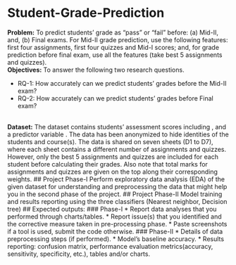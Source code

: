 # Student-Grade-Prediction
<b>Problem:</b> To predict students’ grade as “pass” or “fail” before: (a) Mid-II, and, (b) Final exams. 
For Mid-II grade prediction, use the following features: first four assignments, first four quizzes 
and Mid-I scores; and, for grade prediction before final exam, use all the features (take best 5 
assignments and quizzes).<br>
<b>Objectives:</b> To answer the following two research questions.
* RQ-1: How accurately can we predict students’ grades before the Mid-II exam?
* RQ-2: How accurately can we predict students’ grades before Final exam?
<br>
<b>Dataset:</b> The dataset contains students’ assessment scores including <Assignments, Quizzes, Mid-I, Mid-II>, and a predictor variable <Grade>. The data has been anonymized to hide identities of 
the students and course(s). The data is shared on seven sheets (D1 to D7), where each sheet 
contains a different number of assignments and quizzes. However, only the best 5 assignments and 
quizzes are included for each student before calculating their grades. Also note that total marks for 
assignments and quizzes are given on the top along their corresponding weights.
## Project Phase-I
Perform exploratory data analysis (EDA) of the given dataset for 
understanding and preprocessing the data that might help you in the second 
phase of the project.
## Project Phase-II
Model training and results reporting using the three classifiers (Nearest
neighbor, Decision tree)
## Expected outputs:
### Phase-I
* Report data analyses that you performed through charts/tables.
* Report issue(s) that you identified and the corrective measure taken in pre-processing phase.
* Paste screenshots if a tool is used, submit the code otherwise.
### Phase-II
* Details of data preprocessing steps (if performed).
* Model’s baseline accuracy.
* Results reporting: confusion matrix, performance evaluation metrics(accuracy, 
sensitivity, specificity, etc.), tables and/or charts.
